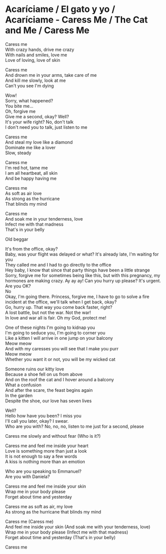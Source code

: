 # Acaríciame / El gato y yo / Acaríciame - Caress Me / The Cat and Me / Caress Me

Caress me  
With crazy hands, drive me crazy  
With nails and smiles, love me  
Love of loving, love of skin  

Caress me  
And drown me in your arms, take care of me  
And kill me slowly, look at me  
Can't you see I'm dying  

Wow!  
Sorry, what happened?  
You bite me...  
Oh, forgive me  
Give me a second, okay? Well?  
It's your wife right? No, don't talk  
I don't need you to talk, just listen to me  

Caress me  
And steal my love like a diamond  
Dominate me like a lover  
Slow, steady  

Caress me  
I'm red hot, tame me  
I am all heartbeat, all skin  
And be happy having me  

Caress me  
As soft as air love  
As strong as the hurricane  
That blinds my mind  

Caress me  
And soak me in your tenderness, love  
Infect me with that madness  
That's in your belly  

Old beggar  

It's from the office, okay?  
Baby, was your flight was delayed or what? It's already late, I'm waiting for you  
They called me and I had to go directly to the office  
Hey baby, I know that since that party things have been a little strange  
Sorry, forgive me for sometimes being like this, but with this pregnancy, my hormones are making crazy. Ay ay ay! Can you hurry up please? It's urgent.  
Are you OK?  
No  
Okay, I'm going there. Princess, forgive me, I have to go to solve a fire incident at the office, we'll talk when I get back, okay?  
Go, hurry up. That way you come back faster, right?  
A lost battle, but not the war. Not the war!  
In love and war all is fair. Oh my God, protect me!  

One of these nights I'm going to kidnap you  
I'm going to seduce you, I'm going to corner you  
Like a kitten I will arrive in one jump on your balcony  
Meow meow  
And with my caresses you will see that I make you purr  
Meow meow  
Whether you want it or not, you will be my wicked cat  

Someone ruins our kitty love  
Because a shoe fell on us from above  
And on the roof the cat and I hover around a balcony  
What a confusion  
And after the scare, the feast begins again  
In the garden  
Despite the shoe, our love has seven lives  

Well?  
Hello how have you been? I miss you  
I'll call you later, okay? I swear.  
Who are you with? No, no, no, listen to me just for a second, please  

Caress me slowly and without fear (Who is it?)  

Caress me and feel me inside your heart  
Love is something more than just a look  
It is not enough to say a few words  
A kiss is nothing more than an emotion  

Who are you speaking to Emmanuel?  
Are you with Daniela?  

Caress me and feel me inside your skin  
Wrap me in your body please  
Forget about time and yesterday  

Caress me as soft as air, my love  
As strong as the hurricane that blinds my mind  

Caress me (Caress me)  
And feel me inside your skin (And soak me with your tenderness, love)  
Wrap me in your body please (Infect me with that madness)  
Forget about time and yesterday (That's in your belly)  

Caress me  
